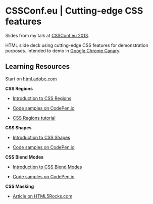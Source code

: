 CSSConf.eu | Cutting-edge CSS features
===

Slides from my talk at [CSSConf.eu 2013](http://2013.cssconf.eu/).


HTML slide deck using cutting-edge CSS features for demonstration purposes. Intended to demo in [Google Chrome Canary](https://www.google.com/intl/en/chrome/browser/canary.html).


Learning Resources
---

Start on [html.adobe.com](http://html.adobe.com)


**CSS Regions**

  * [Introduction to CSS Regions](http://html.adobe.com/webplatform/layout/regions/)
  
  * [Code samples on CodePen.io](http://codepen.io/collection/jabto)
  
  * [CSS Regions tutorial](http://docs.webplatform.org/wiki/tutorials/css-regions)


**CSS Shapes**

  * [Introduction to CSS Shapes](http://html.adobe.com/webplatform/layout/shapes/)
  
  * [Code samples on CodePen.io](http://codepen.io/collection/qFesk)


**CSS Blend Modes**

  * [Introduction to CSS Blend Modes](http://html.adobe.com/webplatform/graphics/blendmodes/)
  
  * [Code samples on CodePen.io](http://codepen.io/collection/hfxiw)
  
**CSS Masking**

  * [Article on HTML5Rocks.com](http://www.html5rocks.com/en/tutorials/masking/adobe/)
